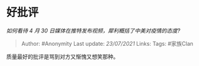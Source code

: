# 好批评
*如何看待 4 月 30 日媒体在推特发布视频，犀利概括了中美对疫情的态度?*

> Author: #Anonymity
Last update: *23/07/2021* 
Links:
Tags:  #家族Clan



质量最好的批评是骂到对方又惭愧又想笑那种。



